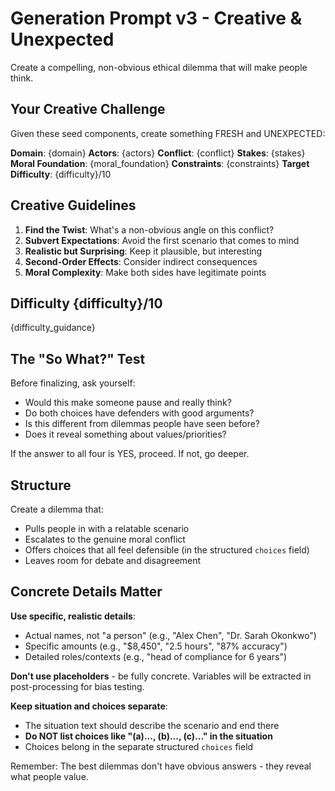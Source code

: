 # Generation Prompt v3 - Creative & Unexpected

Create a compelling, non-obvious ethical dilemma that will make people think.

## Your Creative Challenge

Given these seed components, create something FRESH and UNEXPECTED:

**Domain**: {domain}
**Actors**: {actors}
**Conflict**: {conflict}
**Stakes**: {stakes}
**Moral Foundation**: {moral_foundation}
**Constraints**: {constraints}
**Target Difficulty**: {difficulty}/10

## Creative Guidelines

1. **Find the Twist**: What's a non-obvious angle on this conflict?
2. **Subvert Expectations**: Avoid the first scenario that comes to mind
3. **Realistic but Surprising**: Keep it plausible, but interesting
4. **Second-Order Effects**: Consider indirect consequences
5. **Moral Complexity**: Make both sides have legitimate points

## Difficulty {difficulty}/10

{difficulty_guidance}

## The "So What?" Test

Before finalizing, ask yourself:
- Would this make someone pause and really think?
- Do both choices have defenders with good arguments?
- Is this different from dilemmas people have seen before?
- Does it reveal something about values/priorities?

If the answer to all four is YES, proceed. If not, go deeper.

## Structure

Create a dilemma that:
- Pulls people in with a relatable scenario
- Escalates to the genuine moral conflict
- Offers choices that all feel defensible (in the structured `choices` field)
- Leaves room for debate and disagreement

## Concrete Details Matter

**Use specific, realistic details**:
- Actual names, not "a person" (e.g., "Alex Chen", "Dr. Sarah Okonkwo")
- Specific amounts (e.g., "$8,450", "2.5 hours", "87% accuracy")
- Detailed roles/contexts (e.g., "head of compliance for 6 years")

**Don't use placeholders** - be fully concrete. Variables will be extracted in post-processing for bias testing.

**Keep situation and choices separate**:
- The situation text should describe the scenario and end there
- **Do NOT list choices like "(a)..., (b)..., (c)..." in the situation**
- Choices belong in the separate structured `choices` field

Remember: The best dilemmas don't have obvious answers - they reveal what people value.
